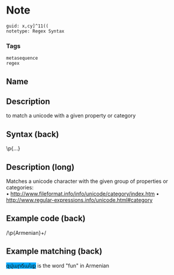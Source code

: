 # Note
```
guid: x,cy]^11((
notetype: Regex Syntax
```

### Tags
```
metasequence
regex
```

## Name


## Description
to match a unicode with a given property or category

## Syntax (back)
<div><div>\p{...}</div></div>

## Description (long)
<div>Matches a unicode character with the given group of properties or categories:</div><div>• <a href="http://www.fileformat.info/info/unicode/category/index.htm">http://www.fileformat.info/info/unicode/category/index.htm</a>
• <a href="http://www.regular-expressions.info/unicode.html#category">http://www.regular-expressions.info/unicode.html#category</a></div>

## Example code (back)
/\p{Armenian}+/

## Example matching (back)
<div><span style="background-color: rgb(0, 170, 255);">զվարճանք</span> is the word "fun" in Armenian
</div>
